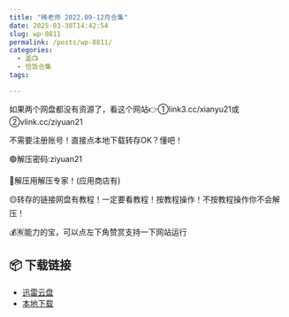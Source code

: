 ```yaml
---
title: "稀老师 2022.09-12月合集"
date: 2025-03-30T14:42:54
slug: wp-8811
permalink: /posts/wp-8811/
categories:
  - 盖📺
  - 恰饭合集
tags:

---
```


如果两个网盘都没有资源了，看这个网站👉①link3.cc/xianyu21或②vlink.cc/ziyuan21

不需要注册账号！直接点本地下载转存OK？懂吧！

🟢解压密码:ziyuan21

🔵解压用解压专家！(应用商店有)

🟡转存的链接网盘有教程！一定要看教程！按教程操作！不按教程操作你不会解压！

💰🈶能力的宝，可以点左下角赞赏支持一下网站运行

## 📦 下载链接
- [迅雷云盘](https://blziyuan21.com/pay-download/8811?key=5bc596651b&down_id=0)
- [本地下载](https://blziyuan21.com/pay-download/8811?key=5bc596651b&down_id=1)

